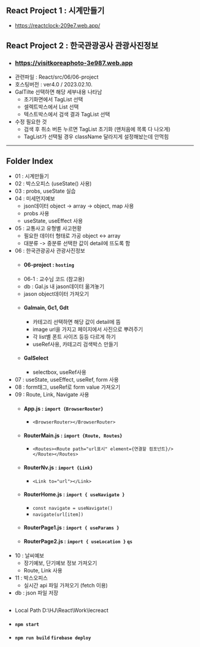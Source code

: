 ## React Project 1 : 시계만들기
+ https://reactclock-209e7.web.app/

## React Project 2 : 한국관광공사 관광사진정보 
+ ### https://visitkoreaphoto-3e987.web.app 
+ 관련파일 : React/src/06/06-project
+ 호스팅버전 : ver4.0 / 2023.02.10.
+ GalTilte 선택하면 해당 세부내용 나타남
  + 초기화면에서 TagList 선택
  + 셀렉트박스에서 List 선택
  + 텍스트박스에서 검색 결과 TagList 선택
+ 수정 필요한 것
  + 검색 후 취소 버튼 누르면 TagList 초기화 (맨처음에 목록 다 나오게)
  + TagList가 선택될 경우 className 달라지게 설정해놨는데 안먹힘
<hr>

## Folder Index

+ 01 : 시계만들기
+ 02 : 박스오피스 (useState() 사용)
+ 03 : probs, useState 실습
+ 04 : 미세먼지예보
  + json데이터 object -> array -> object, map 사용 
  + probs 사용
  + useState, useEffect 사용
+ 05 : 교통사고 유형별 사고현황
  + 필요한 데이터 형태로 가공 object <-> array
  + 대분류 -> 중분류 선택한 값이 detail에 뜨도록 함
+ 06 : 한국관광공사 관광사진정보
  + #### 06-project : `hosting`
  + 06-1 : 교수님 코드 (참고용)
  + db : Gal.js 내 jason데이터 옮겨놓기
  + jason object데이터 가져오기
  + #### Galmain, Gc1, Gdt
    + 카테고리 선택하면 해당 값이 detail에 뜸
    + image url을 가지고 페이지에서 사진으로 뿌려주기
    + 각 list별 폰트 사이즈 등등 다르게 하기
    + useRef사용, 카테고리 검색박스 만들기
  + #### GalSelect
    + selectbox, useRef사용
+ 07 : useState, useEffect, useRef, form 사용
+ 08 : form태그, useRef로 form value 가져오기
+ 09 : Route, Link, Navigate 사용
  + #### App.js : `import {BrowserRouter}`
    + `<BrowserRouter></BrowserRouter>`
  + #### RouterMain.js : `import {Route, Routes}`
    + `<Routes><Route path="url표시" element={연결할 컴포넌트}/></Route></Routes>`
  + #### RouterNv.js : `import {Link}`
    + `<Link to="url"></Link>`
  + #### RouterHome.js : `import { useNavigate }`
    + `const navigate = useNavigate()`
    + `navigate(url[item])`
  + #### RouterPage1.js : `import { useParams }`
  + #### RouterPage2.js : `import { useLocation }` `qs`
+ 10 : 날씨예보
  + 장기예보, 단기예보 정보 가져오기
  + Route, Link 사용
+ 11 : 박스오피스
  + 실시간 api 파일 가져오기 (fetch 이용)
+ db : json 파일 저장

##      
  + Local Path D:\HJ\React\Work\lecreact
  + #### `npm start`  
  + #### `npm run build`  `firebase deploy`
